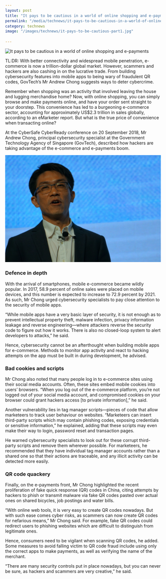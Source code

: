 ```yaml
---
layout: post
title: "It pays to be cautious in a world of online shopping and e-payments"
permalink: "/media/technews/it-pays-to-be-cautious-in-a-world-of-online-shopping-and-e-payments"
category: technews
image: "/images/technews/it-pays-to-be-cautious-part1.jpg"
      
---
```


![It pays to be cautious in a world of online shopping and e-payments](image: "/images/technews/it-pays-to-be-cautious-part1.jpg")

TL:DR: With better connectivity and widespread mobile penetration, e-commerce is now a trillion-dollar global market. However, scammers and hackers are also cashing in on the lucrative trade. From building cybersecurity features into mobile apps to being wary of fraudulent QR codes, GovTech’s Mr Andrew Chong suggests ways to deter cybercrime. 

Remember when shopping was an activity that involved leaving the house and lugging merchandise home?  Now, with online shopping, you can simply browse and make payments online, and have your order sent straight to your doorstep. This convenience has led to a burgeoning e-commerce sector, accounting for approximately US$2.3 trillion in sales globally, according to an eMarketer report. But what is the true price of convenience when transacting online?

At the CyberSafe CyberReady conference on 20 September 2018, Mr Andrew Chong, principal cybersecurity specialist at the Government Technology Agency of Singapore (GovTech), described how hackers are taking advantage of the e-commerce and e-payments boom.

![Mr Andrew Chong during CSCR](/images/technews/it-pays-to-be-cautious-part2.png)

### **Defence in depth**

With the arrival of smartphones, mobile e-commerce became wildly popular. In 2017, 58.9 percent of online sales were placed on mobile devices, and this number is expected to increase to 72.9 percent by 2021. As such, Mr Chong urged cybersecurity specialists to pay close attention to the security of mobile apps.

“While mobile apps have a very basic layer of security, it is not enough as to prevent intellectual property theft, malware infection, privacy information leakage and reverse engineering—where attackers reverse the security code to figure out how it works. There is also no closed-loop system to alert developers to attacks,” he said. 

Hence, cybersecurity cannot be an afterthought when building mobile apps for e-commerce. Methods to monitor app activity and react to hacking attempts on the app must be built in during development, he advised.

### **Bad cookies and scripts**

Mr Chong also noted that many people log in to e-commerce sites using their social media accounts. Often, these sites embed mobile cookies into users’ browsers. “When you log out of the e-commerce platform, you’re not logged out of your social media account, and compromised cookies on your browser could grant hackers access [to private information],” he said.

Another vulnerability lies in tag manager scripts—pieces of code that allow marketeers to track user behaviour on websites. “Marketeers can insert third-party scripts which may contain phishing codes, exposing credentials or sensitive information,” he explained, adding that these scripts may even make their way to login, password reset and transaction pages. 

He warned cybersecurity specialists to look out for these corrupt third-party scripts and remove them wherever possible. For marketeers, he recommended that they have individual tag manager accounts rather than a shared one so that their actions are traceable, and any illicit activity can be detected more easily.

### **QR code quackery**

Finally, on the e-payments front, Mr Chong highlighted the recent proliferation of fake quick response (QR) codes in China, citing attempts by hackers to phish or transmit malware via fake QR codes pasted over actual ones on shared bicycles, job postings and water bills. 

“With online web tools, it is very easy to create QR codes nowadays. But with such ease comes cyber risks, as scammers can now create QR codes for nefarious means,” Mr Chong said. For example, fake QR codes could redirect users to phishing websites which are difficult to distinguish from legitimate ones. 

Hence, consumers need to be vigilant when scanning QR codes, he added. Some measures to avoid falling victim to QR code fraud include using only the correct apps to make payments, as well as verifying the name of the merchant.

“There are many security controls put in place nowadays, but you can never be sure, as hackers and scammers are very creative,” he said.
